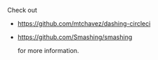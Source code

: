 Check out 
- https://github.com/mtchavez/dashing-circleci 
- https://github.com/Smashing/smashing
  
  for more information.
